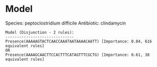 
# Model

Species: peptoclostridium difficile
Antibiotic: clindamycin

```
Model (Disjunction - 2 rules):
------------------------------
Presence(AAAAAGTACTCAACCAAATAATAAAACAATT) [Importance: 0.84, 616 equivalent rules]
OR
Presence(AAAAGCAACTTCCACTTTCATAGTTTCGCTG) [Importance: 0.61, 38 equivalent rules]

```

